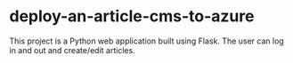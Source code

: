 # deploy-an-article-cms-to-azure
This project is a Python web application built using Flask. The user can log in and out and create/edit articles. 
